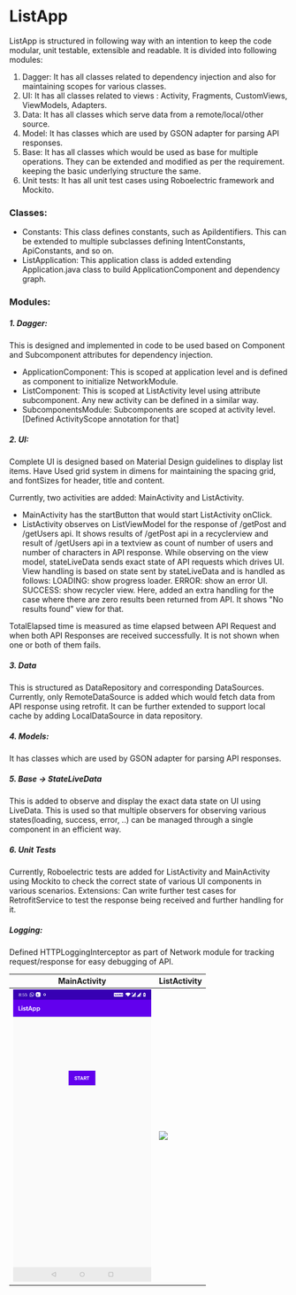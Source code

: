 # ListApp

ListApp is structured in following way with an intention to keep the code modular, unit testable, extensible and readable.
It is divided into following modules:

1. Dagger: It has all classes related to dependency injection and also for maintaining scopes for various classes.
2. UI: It has all classes related to views : Activity, Fragments, CustomViews, ViewModels, Adapters.
3. Data: It has all classes which serve data from a remote/local/other source.
4. Model: It has classes which are used by GSON adapter for parsing API responses.
5. Base: It has all classes which would be used as base for multiple operations. They can be extended and modified as per the requirement.
keeping the basic underlying structure the same.
6. Unit tests: It has all unit test cases using Roboelectric framework and Mockito.

### Classes:
- Constants: This class defines constants, such as ApiIdentifiers. This can be extended to multiple subclasses defining IntentConstants, ApiConstants, and so on.
- ListApplication: This application class is added extending Application.java class to build ApplicationComponent and dependency graph.

### Modules:

##### 1. Dagger:
This is designed and implemented in code to be used based on Component and Subcomponent attributes for dependency injection.

- ApplicationComponent: This is scoped at application level and is defined as component to initialize NetworkModule.
- ListComponent: This is scoped at ListActivity level using attribute subcomponent. Any new activity can be defined in a similar way.
- SubcomponentsModule: Subcomponents are scoped at activity level. [Defined ActivityScope annotation for that]

##### 2. UI:
Complete UI is designed based on Material Design guidelines to display list items.
Have Used grid system in dimens for maintaining the spacing grid, and fontSizes for header, title and content.

Currently, two activities are added: MainActivity and ListActivity.
- MainActivity has the startButton that would start ListActivity onClick.
- ListActivity observes on ListViewModel for the response of /getPost and /getUsers api.
It shows results of /getPost api in a recyclerview and result of /getUsers api in a textview as count of number of users
and number of characters in API response.
While observing on the view model, stateLiveData sends exact state of API requests which drives UI.
View handling is based on state sent by stateLiveData and is handled as follows:
LOADING: show progress loader.
ERROR: show an error UI.
SUCCESS: show recycler view. Here, added an extra handling for the case where there are zero results been returned from API.
It shows "No results found" view for that.

TotalElapsed time is measured as time elapsed between API Request and when both API Responses are received successfully.
It is not shown when one or both of them fails.

##### 3. Data
This is structured as DataRepository and corresponding DataSources. Currently, only RemoteDataSource is added which would fetch
data from API response using retrofit. It can be further extended to support local cache by adding LocalDataSource in data repository.

##### 4. Models:
It has classes which are used by GSON adapter for parsing API responses.

##### 5. Base -> StateLiveData
This is added to observe and display the exact data state on UI using LiveData. This is used so that multiple observers for observing
various states(loading, success, error, ..) can be managed through a single component in an efficient way.

##### 6. Unit Tests
Currently, Roboelectric tests are added for ListActivity and MainActivity using Mockito to check the correct state of various UI components
in various scenarios.
Extensions:
Can write further test cases for RetrofitService to test the response being received and further handling for it.

##### Logging:
Defined HTTPLoggingInterceptor as part of Network module for tracking request/response for easy debugging of API.
<!---
![MainActivity](docs/mainActivity.png?raw=true "MainActivity Snapshot")
![ListActivity](docs/listActivity.png?raw=true "ListActivity Snapshot")
-->
| MainActivity     | ListActivity     |
|------------|-------------|
| <img src="docs/mainActivity.png" width="250"> | <img src="listActivity.png" width="250"> |


